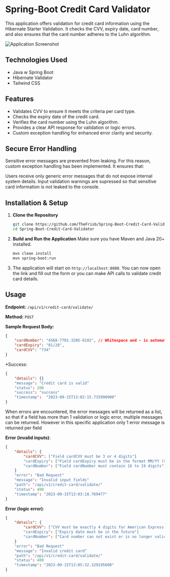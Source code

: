 ﻿# Spring-Boot Credit Card Validator

This application offers validation for credit card information using the Hibernate Starter Validation. 
It checks the CVV, expiry date, card number, and also ensures that the card number adheres to the Luhn algorithm.

![Application Screenshot](https://i.ibb.co/KjBn8Zs/Screenshot-1.png)

## Technologies Used

- Java w Spring Boot
- Hibernate Validator
- Tailwind CSS

## Features

- Validates CVV to ensure it meets the criteria per card type.
- Checks the expiry date of the credit card.
- Verifies the card number using the Luhn algorithm.
- Provides a clear API response for validation or logic errors.
- Custom exception handling for enhanced error clarity and security.

## Secure Error Handling
Sensitive error messages are prevented from leaking. For this reason, custom exception handling has been implemented. It ensures that:

Users receive only generic error messages that do not expose internal system details.
Input validation warnings are supressed so that sensitive card information is not leaked to the console.

## Installation & Setup

1. **Clone the Repository**
    ```bash
    git clone https://github.com/TheFrisb/Spring-Boot-Credit-Card-Validator.git
    cd Spring-Boot-Credit-Card-Validator 
    ```

2. **Build and Run the Application**
   Make sure you have Maven and Java 20+ installed.
    ```bash
    mvn clean install
    mvn spring-boot:run
    ```

4. The application will start on `http://localhost:8080`. 
You can now open the link and fill out the form or 
you can make API calls to validate credit card details.

## Usage

**Endpoint:** `/api/v1/credit-card/validate/`

**Method:** `POST`

**Sample Request Body:**

```json
{
    "cardNumber": "4568-7701-3205-8102", // Whitespace and - is automatically removed and can be used as separators
    "cardExpiry": "01/28",
    "cardCVV": "734"
}
```

*Success:
```json
{
    "details": {}
    "message": "Credit card is valid"
    "status": 200
    "success": "success"
    "timestamp":  "2023-09-15T13:02:15.715990900"
}
```
When errors are encountered, the error messages will be returned as a list,
so that if a field has more than 1 validation or logic error, multiple messages can be returned.
However in this specific application only 1 error message is returned per field

**Error (invalid inputs)**:
```json
{
    "details": {   
        "cardCVV": ["Field cardCVV must be 3 or 4 digits"]
        "cardExpiry": ["Field cardExpiry must be in the format MM/YY (Slash included)"]
        "cardNumber": ["Field cardNumber must contain 16 to 19 digits"]
    }
    "error": "Bad Request"
    "message": "Invalid input fields"
    "path": "/api/v1/credit-card/validate/"
    "status": 400
    "timestamp": "2023-09-15T13:03:18.769477"
}
```

**Error (logic error)**:
```json
{
    "details": {
        "cardCVV": ["CVV must be exactly 4 digits for American Express, 3 digits for other cards"]
        "cardExpiry": ["Expiry date must be in the future"]
        "cardNumber": ["Card number can not exist or is no longer valid (Luhn algorithm)"]
    }
    "error": "Bad Request"
    "message": "Invalid credit card"
    "path": "/api/v1/credit-card/validate/"
    "status": 400
    "timestamp": "2023-09-15T13:05:32.329195600"
}
```
